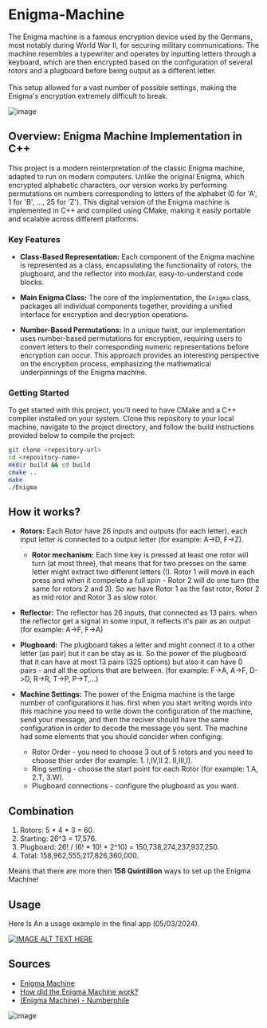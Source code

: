 # Enigma-Machine
The Enigma machine is a famous encryption device used by the Germans, most notably during World War II, for securing military communications. The machine resembles a typewriter and operates by inputting letters through a keyboard, which are then encrypted based on the configuration of several rotors and a plugboard before being output as a different letter.<br/>
<br/>
This setup allowed for a vast number of possible settings, making the Enigma's encryption extremely difficult to break.

![image](https://github.com/SappirBo/Enigma-Machine/assets/92790326/ba957b92-9e89-44f0-8ef4-3907951a5eed)



## Overview: Enigma Machine Implementation in C++

This project is a modern reinterpretation of the classic Enigma machine, adapted to run on modern computers. Unlike the original Enigma, which encrypted alphabetic characters, our version works by performing permutations on numbers corresponding to letters of the alphabet (0 for 'A', 1 for 'B', ..., 25 for 'Z'). This digital version of the Enigma machine is implemented in C++ and compiled using CMake, making it easily portable and scalable across different platforms.

### Key Features

- **Class-Based Representation:** Each component of the Enigma machine is represented as a class, encapsulating the functionality of rotors, the plugboard, and the reflector into modular, easy-to-understand code blocks.
  
- **Main Enigma Class:** The core of the implementation, the `Enigma` class, packages all individual components together, providing a unified interface for encryption and decryption operations.
  
- **Number-Based Permutations:** In a unique twist, our implementation uses number-based permutations for encryption, requiring users to convert letters to their corresponding numeric representations before encryption can occur. This approach provides an interesting perspective on the encryption process, emphasizing the mathematical underpinnings of the Enigma machine.

### Getting Started

To get started with this project, you'll need to have CMake and a C++ compiler installed on your system. Clone this repository to your local machine, navigate to the project directory, and follow the build instructions provided below to compile the project:

```bash
git clone <repository-url>
cd <repository-name>
mkdir build && cd build
cmake ..
make
./Enigma
````

## How it works?

* **Rotors:** Each Rotor have 26 inputs and outputs (for each letter), each input letter is connected to a output letter (for example: A->D, F->Z). 
  * **Rotor mechanism:** Each time key is pressed at least one rotor will turn (at most three), that means that for two presses on the same letter might extract two  different letters (!). Rotor 1 will move in each press and when it compelete a full spin - Rotor 2 will do one turn (the same for rotors 2 and 3). So we have Rotor 1 as the fast rotor, Rotor 2 as mid rotor and Rotor 3 as slow rotor. 
    
* **Reflector:** The reflector has 26 inputs, that connected as 13 pairs. when the reflector get a signal in some input, it reflects it's pair as an output (for example: A->F, F->A)   
* **Plugboard:** The plugboard takes a letter and might connect it to a other letter (as pair) but it can be stay as is. So the power of the plugboard that it can have at most 13 pairs (325 options) but also it can have 0 pairs - and all the options that are between. (for example: F->A, A->F, D->D, R->R, T->P, P->T,...)
* **Machine Settings:** The power of the Enigma machine is the large number of configurations it has. first when you start writing words into this machine you need to write down the configuration of the machine, send your message, and then the reciver should have the same configuration in order to decode the message you sent. The machine had some elements that you should concider when configing:
  * Rotor Order -  you need to choose 3 out of 5 rotors and you need to choose thier order (for example: 1. I,IV,II 2. II,III,I).
  * Ring setting - choose the start point for each Rotor (for example: 1.A, 2.T, 3.W).
  * Plugboard connections - configure the plugboard as you want.

## Combination
1. Rotors: 5 * 4 * 3 = 60.
2. Starting: 26^3 = 17,576.
3. Plugboard: 26! / (6! * 10! * 2^10) = 150,738,274,237,937,250.
4. Total: 158,962,555,217,826,360,000.

Means that there are more then **158 Quintillion** ways to set up the Enigma Machine!

## Usage
Here Is An a usage example in the final app (05/03/2024).


[![IMAGE ALT TEXT HERE](http://img.youtube.com/vi/IrHz_kuoH04/0.jpg)](http://www.youtube.com/watch?v=IrHz_kuoH04)
## Sources
* [Enigma Machine](https://en.wikipedia.org/wiki/Enigma_machine)
* [How did the Enigma Machine work?](https://www.youtube.com/watch?v=ybkkiGtJmkM&ab_channel=JaredOwen)
* [(Enigma Machine) - Numberphile](https://www.youtube.com/watch?v=G2_Q9FoD-oQ&t=20s&ab_channel=Numberphile)


![image](https://github.com/SappirBo/Enigma-Machine/assets/92790326/ae7ae768-ad9e-4a79-97e5-2127d8f96944)

